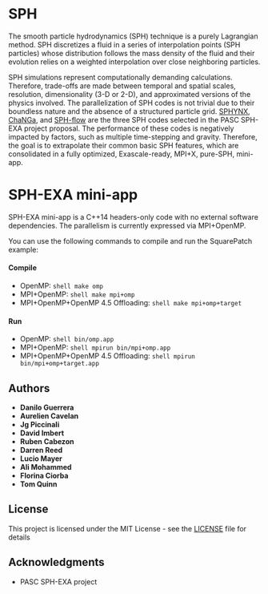 # SPH

The smooth particle hydrodynamics (SPH) technique is a purely Lagrangian method.
SPH discretizes a fluid in a series of interpolation points (SPH particles) 
whose distribution follows the mass density of the fluid and their evolution relies 
on a weighted interpolation over close neighboring particles.

SPH simulations represent computationally demanding calculations. 
Therefore, trade-offs are made between temporal and spatial scales, resolution, 
dimensionality (3-D or 2-D), and approximated versions of the physics involved. 
The parallelization of SPH codes is not trivial due to their boundless nature 
and the absence of a structured particle grid. 
[SPHYNX](https://astro.physik.unibas.ch/sphynx/), 
[ChaNGa](http://faculty.washington.edu/trq/hpcc/tools/changa.html), 
and [SPH-flow](http://www.sph-flow.com) are the three SPH codes selected in the PASC SPH-EXA project proposal. 
The performance of these codes is negatively impacted by factors, such as multiple time-stepping and gravity. 
Therefore, the goal is to extrapolate their common basic SPH features, which are consolidated in a fully optimized, Exascale-ready, MPI+X, pure-SPH, mini-app. 

# SPH-EXA mini-app

SPH-EXA mini-app is a C++14 headers-only code with no external software dependencies. 
The parallelism is currently expressed via MPI+OpenMP.

You can use the following commands to compile and run the SquarePatch example:

#### Compile

* OpenMP: ```shell make omp```
* MPI+OpenMP: ```shell make mpi+omp```
* MPI+OpenMP+OpenMP 4.5 Offloading: ```shell make mpi+omp+target```

#### Run

* OpenMP: ```shell bin/omp.app```
* MPI+OpenMP: ```shell mpirun bin/mpi+omp.app```
* MPI+OpenMP+OpenMP 4.5 Offloading: ```shell mpirun bin/mpi+omp+target.app```

## Authors

* **Danilo Guerrera**
* **Aurelien Cavelan**
* **Jg Piccinali**
* **David Imbert**
* **Ruben Cabezon**
* **Darren Reed**
* **Lucio Mayer**
* **Ali Mohammed**
* **Florina Ciorba**
* **Tom Quinn**

## License

This project is licensed under the MIT License - see the [LICENSE](LICENSE) file for details

## Acknowledgments

* PASC SPH-EXA project

